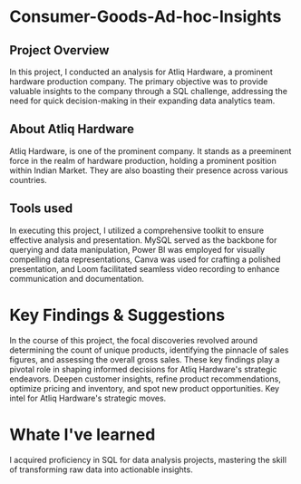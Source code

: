 # Consumer-Goods-Ad-hoc-Insights
## Project Overview
In this project, I conducted an analysis for Atliq Hardware, a prominent hardware production company. The primary objective was to provide valuable insights to the company through a SQL challenge, addressing the need for quick decision-making in their expanding data analytics team.

## About Atliq Hardware
Atliq Hardware, is one of the prominent company. It stands as a preeminent force in the realm of hardware production, holding a prominent position within Indian Market. They are also boasting their presence across various countries.

## Tools used
In executing this project, I utilized a comprehensive toolkit to ensure effective analysis and presentation. MySQL served as the backbone for querying and data manipulation, Power BI was employed for visually compelling data representations, Canva was used for crafting a polished presentation, and Loom facilitated seamless video recording to enhance communication and documentation.

# Key Findings & Suggestions
In the course of this project, the focal discoveries revolved around determining the count of unique products, identifying the pinnacle of sales figures, and assessing the overall gross sales. These key findings play a pivotal role in shaping informed decisions for Atliq Hardware's strategic endeavors.
Deepen customer insights, refine product recommendations, optimize pricing and inventory, and spot new product opportunities. Key intel for Atliq Hardware's strategic moves.

# Whate I've learned
I acquired proficiency in SQL for data analysis projects, mastering the skill of transforming raw data into actionable insights.
